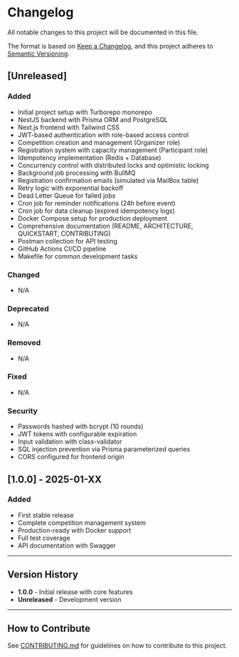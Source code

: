 # Changelog

All notable changes to this project will be documented in this file.

The format is based on [Keep a Changelog](https://keepachangelog.com/en/1.0.0/),
and this project adheres to [Semantic Versioning](https://semver.org/spec/v2.0.0.html).

## [Unreleased]

### Added
- Initial project setup with Turborepo monorepo
- NestJS backend with Prisma ORM and PostgreSQL
- Next.js frontend with Tailwind CSS
- JWT-based authentication with role-based access control
- Competition creation and management (Organizer role)
- Registration system with capacity management (Participant role)
- Idempotency implementation (Redis + Database)
- Concurrency control with distributed locks and optimistic locking
- Background job processing with BullMQ
- Registration confirmation emails (simulated via MailBox table)
- Retry logic with exponential backoff
- Dead Letter Queue for failed jobs
- Cron job for reminder notifications (24h before event)
- Cron job for data cleanup (expired idempotency logs)
- Docker Compose setup for production deployment
- Comprehensive documentation (README, ARCHITECTURE, QUICKSTART, CONTRIBUTING)
- Postman collection for API testing
- GitHub Actions CI/CD pipeline
- Makefile for common development tasks

### Changed
- N/A

### Deprecated
- N/A

### Removed
- N/A

### Fixed
- N/A

### Security
- Passwords hashed with bcrypt (10 rounds)
- JWT tokens with configurable expiration
- Input validation with class-validator
- SQL injection prevention via Prisma parameterized queries
- CORS configured for frontend origin

## [1.0.0] - 2025-01-XX

### Added
- First stable release
- Complete competition management system
- Production-ready with Docker support
- Full test coverage
- API documentation with Swagger

---

## Version History

- **1.0.0** - Initial release with core features
- **Unreleased** - Development version

---

## How to Contribute

See [CONTRIBUTING.md](CONTRIBUTING.md) for guidelines on how to contribute to this project.
